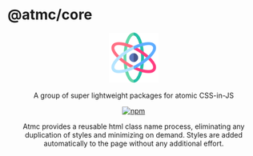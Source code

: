 # @atmc/core

<p align="center">
	<img alt="@atmc/atmc" src="../../assets/logo.svg" width="100">
</p>

<p align="center">
  
</p>

<p align="center">
  A group of super lightweight packages for atomic CSS-in-JS
</p>

<p align="center">
	<a href="https://www.npmjs.com/package/@atmc/css"><img alt="npm" src="https://img.shields.io/npm/v/@atmc/css"></a>
</p>

<p align="center">
Atmc provides a reusable html class name process, eliminating any duplication of styles and minimizing on demand. Styles are added automatically to the page without any additional effort.
</p>
